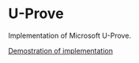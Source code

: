 U-Prove
=======

Implementation of Microsoft U-Prove.

<a href="http://54.201.186.75:8080/u-prove/" target="_blank">Demostration of implementation</a>
